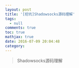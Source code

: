 ```yaml
---
layout: post
title: '[挖坑]Shadowsocks源码理解'
tags:
  - null
comments: true
toc: true
mathjax: true
date: 2016-07-09 20:04:48
category:
---
```


<!-- HTML -->
<blockquote class="blockquote-center">
Shadowsocks源码理解
</blockquote>



<!--more-->

